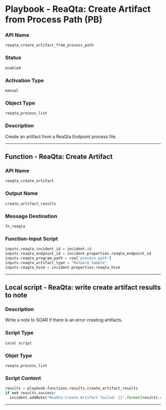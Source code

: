 <!--
    DO NOT MANUALLY EDIT THIS FILE
    THIS FILE IS AUTOMATICALLY GENERATED WITH resilient-sdk codegen
    Generated with resilient-sdk v49.0.4368
-->

# Playbook - ReaQta: Create Artifact from Process Path (PB)

### API Name
`reaqta_create_artifact_from_process_path`

### Status
`enabled`

### Activation Type
`manual`

### Object Type
`reaqta_process_list`

### Description
Create an artifact from a ReaQta Endpoint process file.


---
## Function - ReaQta: Create Artifact

### API Name
`reaqta_create_artifact`

### Output Name
`create_artifact_results`

### Message Destination
`fn_reaqta`

### Function-Input Script
```python
inputs.reaqta_incident_id = incident.id
inputs.reaqta_endpoint_id = incident.properties.reaqta_endpoint_id
inputs.reaqta_program_path = row['process_path']
inputs.reaqta_artifact_type = "Malware Sample"
inputs.reaqta_hive = incident.properties.reaqta_hive
```

---

## Local script - ReaQta: write create artifact results to note

### Description
Write a note to SOAR if there is an error creating artifacts.

### Script Type
`Local script`

### Objet Type
`reaqta_process_list`

### Script Content
```python
results = playbook.functions.results.create_artifact_results
if not results.success:
  incident.addNote("ReaQta Create Artifact failed: {}".format(results.reason))
```

---
